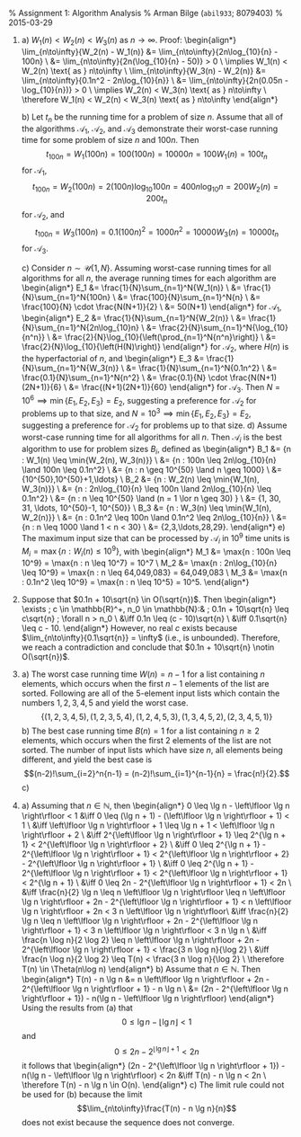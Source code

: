 % Assignment 1: Algorithm Analysis
% Arman Bilge (`abil933`\; 8079403)
% 2015-03-29

1.
    a) $W_1(n) < W_2(n) < W_3(n)$ as $n \to \infty$. Proof:
       \begin{align*}
       \lim_{n\to\infty}{W_2(n) - W_1(n)}
       &= \lim_{n\to\infty}{2n\log_{10}{n} - 100n} \\
       &= \lim_{n\to\infty}{2n(\log_{10}{n} - 50)} > 0 \\
       \implies W_1(n) < W_2(n) \text{ as } n\to\infty \\
       \lim_{n\to\infty}{W_3(n) - W_2(n)}
       &= \lim_{n\to\infty}{0.1n^2 - 2n\log_{10}{n}} \\
       &= \lim_{n\to\infty}{2n(0.05n - \log_{10}{n})} > 0 \\
       \implies W_2(n) < W_3(n) \text{ as } n\to\infty \\
       \therefore W_1(n) < W_2(n) < W_3(n) \text{ as } n\to\infty
       \end{align*}


    b) Let $t_n$ be the running time for a problem of size $n$. Assume that all
       of the algorithms $\mathcal{A}_1$, $\mathcal{A}_2$, and $\mathcal{A}_3$
       demonstrate their worst-case running time for some problem of size $n$
       and $100n$. Then
       $$t_{100n} = W_1(100n) = 100(100n) = 10000n = 100W_1(n) = 100t_n$$
       for $\mathcal{A}_1$,
       $$t_{100n} = W_2(100n) = 2(100n)\log_{10}{100n} = 400n\log_{10}{n}
         = 200W_2(n) = 200t_n$$ for $\mathcal{A}_2$, and
       $$t_{100n} = W_3(100n) = 0.1(100n)^2 = 1000n^2 = 10000W_3(n) = 10000t_n$$
       for $\mathcal{A}_3$.

    c) Consider $n \sim \mathcal{U}\{1,N\}$. Assuming worst-case running times
       for all algorithms for all $n$, the average running times for each
       algorithm are
       \begin{align*}
       E_1 &= \frac{1}{N}\sum_{n=1}^N{W_1(n)} \\
           &= \frac{1}{N}\sum_{n=1}^N{100n} \\
           &= \frac{100}{N}\sum_{n=1}^N{n} \\
           &= \frac{100}{N} \cdot \frac{N(N+1)}{2} \\
           &= 50(N+1)
       \end{align*}
       for $\mathcal{A}_1$,
       \begin{align*}
       E_2 &= \frac{1}{N}\sum_{n=1}^N{W_2(n)} \\
           &= \frac{1}{N}\sum_{n=1}^N{2n\log_{10}n} \\
           &= \frac{2}{N}\sum_{n=1}^N{\log_{10}{n^n}} \\
           &= \frac{2}{N}\log_{10}{\left(\prod_{n=1}^N{n^n}\right)} \\
           &= \frac{2}{N}\log_{10}{\left(H(N)\right)}
       \end{align*}
       for $\mathcal{A}_2$, where $H(n)$ is the hyperfactorial of $n$, and
       \begin{align*}
       E_3 &= \frac{1}{N}\sum_{n=1}^N{W_3(n)} \\
           &= \frac{1}{N}\sum_{n=1}^N{0.1n^2} \\
           &= \frac{0.1}{N}\sum_{n=1}^N{n^2} \\
           &= \frac{0.1}{N} \cdot \frac{N(N+1)(2N+1)}{6} \\
           &= \frac{(N+1)(2N+1)}{60}
       \end{align*}
       for $\mathcal{A}_3$. Then $N = 10^6 \implies \min\{E_1,E_2,E_3\} = E_2$,
       suggesting a preference for $\mathcal{A}_2$ for problems up to that
       size, and $N = 10^3 \implies \min\{E_1,E_2,E_3\} = E_2$, suggesting a
       preference for $\mathcal{A}_2$ for problems up to that size.
    d) Assume worst-case running time for all algorithms for all $n$. Then
       $\mathcal{A}_i$ is the best algorithm to use for problem sizes $B_i$,
       defined as
       \begin{align*}
       B_1 &= \{n : W_1(n) \leq \min\{W_2(n), W_3(n)\}\} \\
           &= \{n : 100n \leq 2n\log_{10}{n} \land 100n \leq 0.1n^2\} \\
           &= \{n : n \geq 10^{50} \land n \geq 1000\} \\
           &= \{10^{50},10^{50}+1,\ldots\} \\
       B_2 &= \{n : W_2(n) \leq \min\{W_1(n), W_3(n)\}\} \\
           &= \{n : 2n\log_{10}{n} \leq 100n \land 2n\log_{10}{n} \leq 0.1n^2\} \\
           &= \{n : n \leq 10^{50} \land (n = 1 \lor n \geq 30) \} \\
           &= \{1, 30, 31, \ldots, 10^{50}-1, 10^{50}\} \\
       B_3 &= \{n : W_3(n) \leq \min\{W_1(n), W_2(n)\}\} \\
           &= \{n : 0.1n^2 \leq 100n \land 0.1n^2 \leq 2n\log_{10}{n}\} \\
           &= \{n : n \leq 1000 \land 1 < n < 30\} \\
           &= \{2,3,\ldots,28,29\}.
       \end{align*}
    e) The maximum input size that can be processed by $\mathcal{A}_i$ in
       $10^9$ time units is $M_i = \max\{n : W_i(n) \leq 10^9\}$, with
       \begin{align*}
       M_1 &= \max\{n : 100n \leq 10^9\} = \max\{n : n \leq 10^7\} = 10^7 \\
       M_2 &= \max\{n : 2n\log_{10}{n} \leq 10^9\} = \max\{n : n \leq 64,049,083\} = 64,049,083 \\
       M_3 &= \max\{n : 0.1n^2 \leq 10^9\} = \max\{n : n \leq 10^5\} = 10^5.
       \end{align*}

2. Suppose that $0.1n + 10\sqrt{n} \in O(\sqrt{n})$. Then
   \begin{align*}
   \exists \; c \in \mathbb{R}^+, n_0 \in \mathbb{N}:& \;
     0.1n + 10\sqrt{n} \leq c\sqrt{n} \; \forall n > n_0 \\
   &\iff 0.1n \leq (c - 10)\sqrt{n} \\
   &\iff 0.1\sqrt{n} \leq c - 10.
   \end{align*}
   However, no real $c$ exists because
   $\lim_{n\to\infty}{0.1\sqrt{n}} = \infty$ (i.e., is unbounded). Therefore,
   we reach a contradiction and conclude that
   $0.1n + 10\sqrt{n} \notin O(\sqrt{n})$.

3.
    a) The worst case running time $W(n) = n - 1$ for a list containing $n$
       elements, which occurs when the first $n - 1$ elements of the list are
       sorted. Following are all of the 5-element input lists which contain the
       numbers $1,2,3,4,5$ and yield the worst case.
       $$\{(1,2,3,4,5), (1,2,3,5,4), (1,2,4,5,3), (1,3,4,5,2), (2,3,4,5,1)\}$$
    b) The best case running time $B(n) = 1$ for a list containing $n \geq 2$
       elements, which occurs when the first 2 elements of the list are not
       sorted. The number of input lists which have size $n$, all elements
       being different, and yield the best case is
       $$(n-2)!\sum_{i=2}^n{n-1} = (n-2)!\sum_{i=1}^{n-1}{n} = \frac{n!}{2}.$$
    c)

4.
    a) Assuming that $n \in \mathbb{N}$, then
    \begin{align*}
    0 \leq \lg n - \left\lfloor \lg n \right\rfloor < 1
    &\iff 0 \leq (\lg n + 1) - (\left\lfloor \lg n \right\rfloor + 1) < 1 \\
    &\iff \left\lfloor \lg n \right\rfloor + 1 \leq \lg n + 1 < \left\lfloor \lg n \right\rfloor + 2 \\
    &\iff 2^{\left\lfloor \lg n \right\rfloor + 1} \leq 2^{\lg n + 1} < 2^{\left\lfloor \lg n \right\rfloor + 2} \\
    &\iff 0 \leq 2^{\lg n + 1} - 2^{\left\lfloor \lg n \right\rfloor + 1} < 2^{\left\lfloor \lg n \right\rfloor + 2} - 2^{\left\lfloor \lg n \right\rfloor + 1} \\
    &\iff 0 \leq 2^{\lg n + 1} - 2^{\left\lfloor \lg n \right\rfloor + 1} < 2^{\left\lfloor \lg n \right\rfloor + 1} < 2^{\lg n + 1} \\
    &\iff 0 \leq 2n - 2^{\left\lfloor \lg n \right\rfloor + 1} < 2n \\
    &\iff \frac{n}{2} \lg n \leq n \left\lfloor \lg n \right\rfloor \leq n \left\lfloor \lg n \right\rfloor + 2n - 2^{\left\lfloor \lg n \right\rfloor + 1} < n \left\lfloor \lg n \right\rfloor + 2n < 3 n \left\lfloor \lg n \right\rfloor\\
    &\iff \frac{n}{2} \lg n \leq n \left\lfloor \lg n \right\rfloor + 2n - 2^{\left\lfloor \lg n \right\rfloor + 1} < 3 n \left\lfloor \lg n \right\rfloor < 3 n \lg n \\
    &\iff \frac{n \log n}{2 \log 2} \leq n \left\lfloor \lg n \right\rfloor + 2n - 2^{\left\lfloor \lg n \right\rfloor + 1} < \frac{3 n \log n}{\log 2} \\
    &\iff \frac{n \log n}{2 \log 2} \leq T(n) < \frac{3 n \log n}{\log 2} \\
    \therefore T(n) \in \Theta(n\log n)
    \end{align*}
    b) Assume that $n \in \mathbb{N}$. Then
    \begin{align*}
    T(n) - n \lg n &= n \left\lfloor \lg n \right\rfloor + 2n - 2^{\left\lfloor \lg n \right\rfloor + 1} - n \lg n \\
    &= (2n - 2^{\left\lfloor \lg n \right\rfloor + 1}) - n(\lg n - \left\lfloor \lg n \right\rfloor)
    \end{align*}
    Using the results from (a) that
    $$0 \leq \lg n - \left\lfloor \lg n \right\rfloor < 1$$
    and
    $$0 \leq 2n - 2^{\left\lfloor \lg n \right\rfloor + 1} < 2n$$
    it follows that
    \begin{align*}
    (2n - 2^{\left\lfloor \lg n \right\rfloor + 1}) - n(\lg n - \left\lfloor \lg n \right\rfloor) < 2n
    &\iff T(n) - n \lg n < 2n \\
    \therefore T(n) - n \lg n \in O(n).
    \end{align*}
    c) The limit rule could not be used for (b) because the limit
    $$\lim_{n\to\infty}\frac{T(n) - n \lg n}{n}$$
    does not exist because the sequence does not converge.
